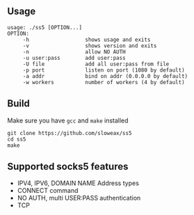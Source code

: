 ## Usage
```
usage: ./ss5 [OPTION...]
OPTION:
     -h                  shows usage and exits
     -v                  shows version and exits
     -n                  allow NO AUTH
     -u user:pass        add user:pass
     -U file             add all user:pass from file
     -p port             listen on port (1080 by default)
     -a addr             bind on addr (0.0.0.0 by default)
     -w workers          number of workers (4 by default)
```

## Build
Make sure you have `gcc` and `make` installed
```
git clone https://github.com/sloweax/ss5
cd ss5
make
```

## Supported socks5 features
- IPV4, IPV6, DOMAIN NAME Address types
- CONNECT command
- NO AUTH, multi USER:PASS authentication
- TCP
